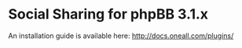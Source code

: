 Social Sharing for phpBB 3.1.x
====================

An installation guide is available here:
http://docs.oneall.com/plugins/
